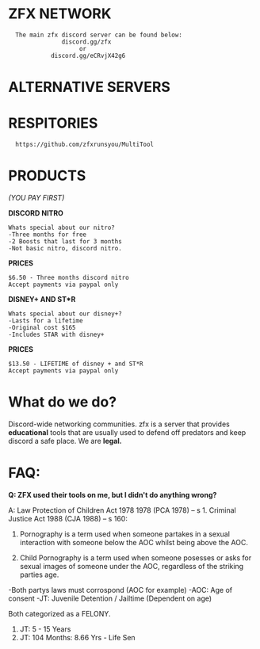 # ZFX NETWORK
      The main zfx discord server can be found below:
                   discord.gg/zfx
                        or
                discord.gg/eCRvjX42g6


# ALTERNATIVE SERVERS

# RESPITORIES

      https://github.com/zfxrunsyou/MultiTool

# PRODUCTS
*(YOU PAY FIRST)*

**DISCORD NITRO**

    Whats special about our nitro?
    -Three months for free
    -2 Boosts that last for 3 months
    -Not basic nitro, discord nitro.

**PRICES**

    $6.50 - Three months discord nitro
    Accept payments via paypal only

**DISNEY+ AND ST*R**

    Whats special about our disney+?
    -Lasts for a lifetime
    -Original cost $165
    -Includes STAR with disney+

**PRICES**

    $13.50 - LIFETIME of disney + and ST*R
    Accept payments via paypal only

# What do we do?
Discord-wide networking communities.
zfx is a server that provides **educational** tools that are usually used to defend off predators and keep discord a safe place. 
We are **legal.**

# FAQ:
**Q: ZFX used their tools on me, but I didn't do anything wrong?**

A: Law Protection of Children Act 1978 1978 (PCA 1978) – s 1. Criminal Justice Act 1988 (CJA 1988) – s 160:

1. Pornography is a term used when someone partakes in a sexual interaction with someone below the AOC whilst being above the AOC.

2. Child Pornography is a term used when someone posesses or asks for sexual images of someone under the AOC, regardless of the striking parties age.

-Both partys laws must corrospond (AOC for example)
-AOC: Age of consent
-JT: Juvenile Detention / Jailtime (Dependent on age)

Both categorized as a FELONY.
1. JT: 5 - 15 Years
2. JT: 104 Months: 8.66 Yrs - Life Sen



